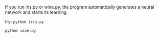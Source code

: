 If you run iris.py or wine.py, the program automatically generates a neural network and starts its learning.

try:
```python iris.py```

```python wine.py```
